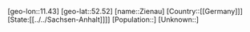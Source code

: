 ﻿---
location: [52.52,11.43]
type: City
tags:
- geo/City


SpocWebEntityId: 35827
isDeleted: false
confidential: public

---
[geo-lon::11.43]
[geo-lat::52.52]
[name::Zienau]
[Country::[[Germany]]]
[State:[[../../Sachsen-Anhalt]]]]
[Population::]
[Unknown::]

